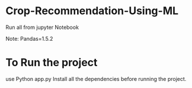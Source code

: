# Crop-Recommendation-Using-ML
Run all from jupyter Notebook

Note: Pandas=1.5.2

# To Run the project 
use Python app.py
Install all the dependencies before running the project.

